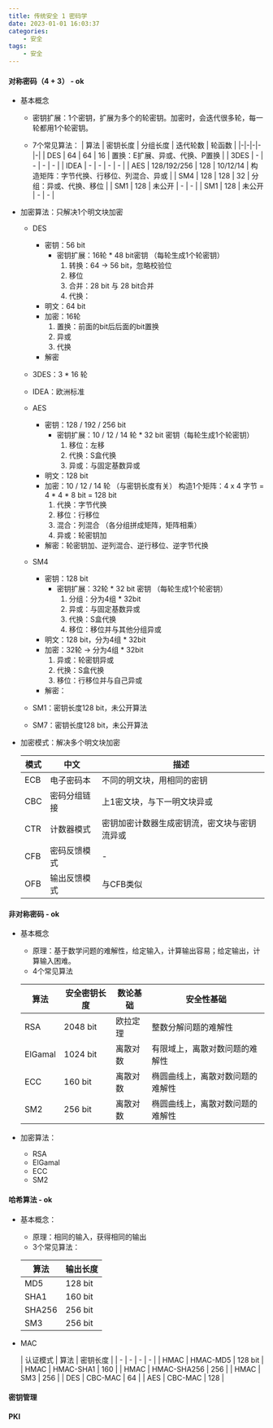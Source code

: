```yaml
---
title: 传统安全 1 密码学
date: 2023-01-01 16:03:37
categories:
    - 安全
tags:
    - 安全
---
```


#### 对称密码（4 + 3） - ok
- 基本概念
  - 密钥扩展：1个密钥，扩展为多个的轮密钥。加密时，会迭代很多轮，每一轮都用1个轮密钥。

  - 7个常见算法：
    | 算法 | 密钥长度 | 分组长度 | 迭代轮数 | 轮函数 |
    |-|-|-|-|-|
    | DES | 64 | 64 | 16 | 置换：E扩展、异或、代换、P置换 |
    | 3DES | - | - | - | - |
    | IDEA | - | - | - | - |
    | AES | 128/192/256 | 128 | 10/12/14 | 构造矩阵：字节代换、行移位、列混合、异或 |
    | SM4 | 128 | 128 | 32 | 分组：异或、代换、移位 |
    | SM1 | 128 | 未公开 | - | - |
    | SM1 | 128 | 未公开 | - | - |

- 加密算法：只解决1个明文块加密
  - DES
    - 密钥：56 bit
      - 密钥扩展：16轮 * 48 bit密钥 （每轮生成1个轮密钥）
        1. 转换：64 -> 56 bit，忽略校验位
        2. 移位
        3. 合并：28 bit 与 28 bit合并
        3. 代换：
    - 明文：64 bit
    - 加密：16轮
      1. 置换：前面的bit后后面的bit置换
      2. 异或
      3. 代换
    - 解密

  - 3DES：3 * 16 轮
  - IDEA：欧洲标准

  - AES
    - 密钥：128 / 192 / 256 bit
      - 密钥扩展：10 / 12 / 14 轮 * 32 bit 密钥（每轮生成1个轮密钥）
        1. 移位：左移
        2. 代换：S盒代换
        3. 异或：与固定基数异或
    - 明文：128 bit
    - 加密：10 / 12 / 14 轮 （与密钥长度有关） 构造1个矩阵：4 x 4 字节 = 4 * 4 * 8 bit = 128 bit
      1. 代换：字节代换
      2. 移位：行移位
      3. 混合：列混合 （各分组拼成矩阵，矩阵相乘）
      4. 异或：轮密钥加
    - 解密：轮密钥加、逆列混合、逆行移位、逆字节代换

  - SM4
    - 密钥：128 bit
      - 密钥扩展：32轮 * 32 bit 密钥 （每轮生成1个轮密钥）
        1. 分组：分为4组 * 32bit
        2. 异或：与固定基数异或
        3. 代换：S盒代换
        4. 移位：移位并与其他分组异或
    - 明文：128 bit，分为4组 * 32bit
    - 加密：32轮 -> 分为4组 * 32bit
      1. 异或：轮密钥异或
      2. 代换：S盒代换
      3. 移位：行移位并与自己异或
    - 解密：
  - SM1：密钥长度128 bit，未公开算法
  - SM7：密钥长度128 bit，未公开算法

- 加密模式：解决多个明文块加密

  | 模式  | 中文 | 描述 |
  | - | - | - |
  | ECB | 电子密码本 | 不同的明文块，用相同的密钥 |
  | CBC | 密码分组链接 | 上1密文块，与下一明文块异或 | 
  | CTR | 计数器模式 | 密钥加密计数器生成密钥流，密文块与密钥流异或 |
  | CFB | 密码反馈模式 | - 
  | OFB | 输出反馈模式 | 与CFB类似

#### 非对称密码 - ok
- 基本概念
  - 原理：基于数学问题的难解性，给定输入，计算输出容易；给定输出，计算输入困难。
  - 4个常见算法

  | 算法 | 安全密钥长度 | 数论基础 | 安全性基础 | 
  | - | - | - | - |
  | RSA | 2048 bit | 欧拉定理 | 整数分解问题的难解性 |
  | ElGamal | 1024 bit | 离散对数 | 有限域上，离散对数问题的难解性 |
  | ECC | 160 bit | 离散对数 | 椭圆曲线上，离散对数问题的难解性 |
  | SM2 | 256 bit | 离散对数 | 椭圆曲线上，离散对数问题的难解性 |
- 加密算法：
  - RSA
  - ElGamal
  - ECC
  - SM2

#### 哈希算法 - ok
- 基本概念：
  - 原理：相同的输入，获得相同的输出
  - 3个常见算法：

  | 算法 | 输出长度 |
  | - | - |
  | MD5 | 128 bit |
  | SHA1 | 160 bit |
  | SHA256 | 256 bit |
  | SM3 | 256 bit |

- MAC

  | 认证模式 | 算法 | 密钥长度 |
  | - | - | - | - |
  | HMAC | HMAC-MD5 | 128 bit | 
  | HMAC | HMAC-SHA1 | 160 |
  | HMAC | HMAC-SHA256 | 256 |
  | HMAC | SM3 | 256 | 
  | DES | CBC-MAC | 64 |
  | AES | CBC-MAC | 128 |

#### 密钥管理

#### PKI

